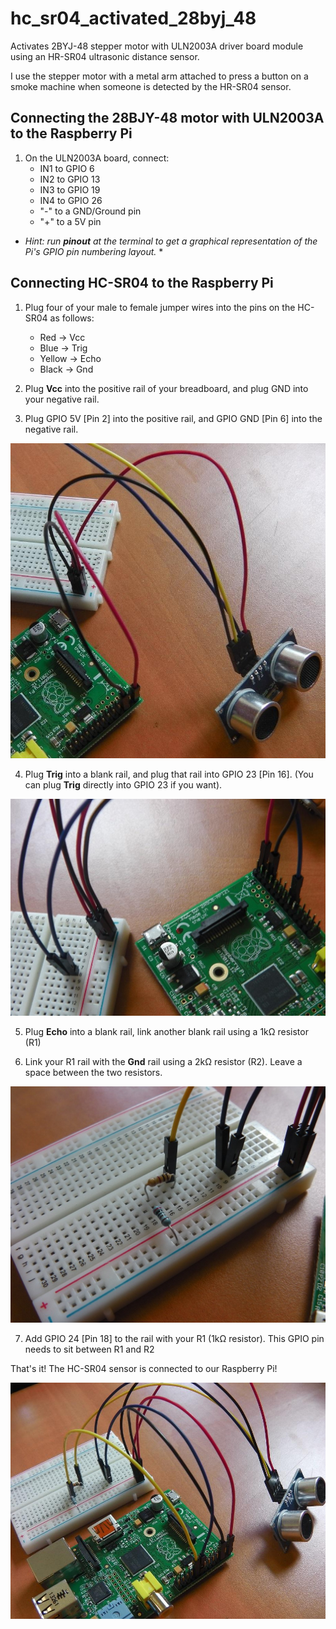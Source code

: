 # hc_sr04_activated_28byj_48
Activates 2BYJ-48 stepper motor with ULN2003A driver board module using an HR-SR04 ultrasonic distance sensor. 

I use the stepper motor with a metal arm attached to press a button on a smoke machine when someone is detected by the HR-SR04 sensor.

## Connecting the 28BJY-48 motor with ULN2003A to the Raspberry Pi
1. On the ULN2003A board, connect:
   - IN1 to GPIO 6
   - IN2 to GPIO 13
   - IN3 to GPIO 19
   - IN4 to GPIO 26
   - "-" to a GND/Ground pin
   - "+" to a 5V pin

* *Hint: run **pinout** at the terminal to get a graphical representation of the Pi's GPIO pin numbering layout.* *

## Connecting HC-SR04 to the Raspberry Pi
1. Plug four of your male to female jumper wires into the pins on the HC-SR04 as follows:
   - Red -> Vcc
   - Blue -> Trig
   - Yellow -> Echo
   - Black -> Gnd

2. Plug **Vcc** into the positive rail of your breadboard, and plug GND into your negative rail.

3. Plug GPIO 5V [Pin 2] into the positive rail, and GPIO GND [Pin 6] into the negative rail.

![Alt text](https://github.com/frankenwino/hc_sr04_activated_28byj_48/raw/master/hc_sr04_activated_28byj_48/images/3.%20hc-sr04-tut-4_1024x1024.jpg)

4. Plug **Trig** into a blank rail, and plug that rail into GPIO 23 [Pin 16]. (You can plug **Trig** directly into GPIO 23 if you want).

![Alt text](https://github.com/frankenwino/hc_sr04_activated_28byj_48/raw/master/hc_sr04_activated_28byj_48/images/4.%20hc-sr04-tut-5_1024x1024.jpg)

5. Plug **Echo** into a blank rail, link another blank rail using a 1kΩ resistor (R1)

6. Link your R1 rail with the **Gnd** rail using a 2kΩ resistor (R2). Leave a space between the two resistors.

![Alt text](https://github.com/frankenwino/hc_sr04_activated_28byj_48/raw/master/hc_sr04_activated_28byj_48/images/6.%20hc-sr04-tut-6_1024x1024.jpg)

7. Add GPIO 24 [Pin 18] to the rail with your R1 (1kΩ resistor). This GPIO pin needs to sit between R1 and R2

That's it! The HC-SR04 sensor is connected to our Raspberry Pi!

![Alt text](https://github.com/frankenwino/hc_sr04_activated_28byj_48/raw/master/hc_sr04_activated_28byj_48/images/8.%20hc-sr04-tut-8_1024x1024.jpg)

